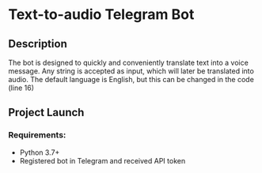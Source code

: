 # Text-to-audio Telegram Bot
## Description
The bot is designed to quickly and conveniently translate text into a voice message. Any string is accepted as input, which will later be translated into audio. The default language is English, but this can be changed in the code (line 16)
## Project Launch
### Requirements:
- Python 3.7+
- Registered bot in Telegram and received API token
